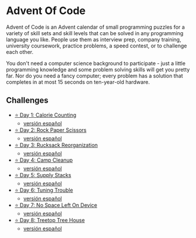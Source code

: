 # Advent Of Code

Advent of Code is an Advent calendar of small programming puzzles for a variety of skill sets and skill levels that can be solved in any programming language you like. People use them as interview prep, company training, university coursework, practice problems, a speed contest, or to challenge each other.

You don't need a computer science background to participate - just a little programming knowledge and some problem solving skills will get you pretty far. Nor do you need a fancy computer; every problem has a solution that completes in at most 15 seconds on ten-year-old hardware.

## Challenges

- [⭐️ Day 1: Calorie Counting](./AOC-2022/Day1_Calorie_Counting/statement.md)
  - [versión español](./AOC-2022/Day1_Calorie_Counting/enunciado.md)
- [⭐️ Day 2: Rock Paper Scissors](./AOC-2022/Day2_Rock_Paper_Scissors/statement.md)
  - [versión español](./AOC-2022/Day2_Rock_Paper_Scissors/enunciado.md)
- [⭐️ Day 3: Rucksack Reorganization](./AOC-2022/Day3_Rucksack_Reorganization/statement.md)
  - [versión español](./AOC-2022/Day3_Rucksack_Reorganization/enunciado.md)
- [⭐️ Day 4: Camp Cleanup](./AOC-2022/Day4_Camp_Cleanup/statement.md)
  - [versión español](./AOC-2022/Day4_Camp_Cleanup/enunciado.md)
- [⭐️ Day 5: Supply Stacks](./AOC-2022/Day5_Supply_Stacks/statement.md)
  - [versión español](./AOC-2022/Day5_Supply_Stacks/enunciado.md)
- [⭐️ Day 6: Tuning Trouble](./AOC-2022/Day6_Tuning_Trouble/statement.md)
  - [versión español](./AOC-2022/Day6_Tuning_Trouble/enunciado.md)
- [⭐️ Day 7: No Space Left On Device](./AOC-2022/Day7_No_Space_Left_On_Device/statement.md)
  - [versión español](./AOC-2022/Day7_No_Space_Left_On_Device/enunciado.md)
- [⭐️ Day 8: Treetop Tree House](./AOC-2022/Day8_Treetop_Tree_House/statement.md)
  - [versión español](./AOC-2022/Day8_Treetop_Tree_House/enunciado.md)